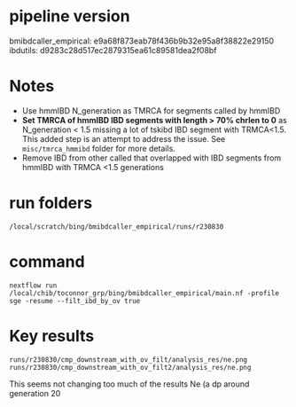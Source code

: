 # pipeline version
bmibdcaller_empirical: e9a68f873eab78f436b9b32e95a8f38822e29150
ibdutils: d9283c28d517ec2879315ea61c89581dea2f08bf


# Notes

- Use hmmIBD N_generation as TMRCA for segments called by hmmIBD
- **Set TMRCA of hmmIBD IBD segments with length > 70% chrlen to 0** as N_generation < 1.5 missing a lot of tskibd IBD segment with TRMCA<1.5. This added step is an attempt to address the issue. See `misc/tmrca_hmmibd` folder for more details.
- Remove IBD from other called that overlapped with IBD segments from hmmIBD with TRMCA <1.5 generations

# run folders
```
/local/scratch/bing/bmibdcaller_empirical/runs/r230830
```

# command
```
nextflow run /local/chib/toconnor_grp/bing/bmibdcaller_empirical/main.nf -profile sge -resume --filt_ibd_by_ov true
```

# Key results

`runs/r230830/cmp_downstream_with_ov_filt/analysis_res/ne.png`
`runs/r230830/cmp_downstream_with_ov_filt2/analysis_res/ne.png`

This seems not changing too much of the results Ne (a dp around generation 20

